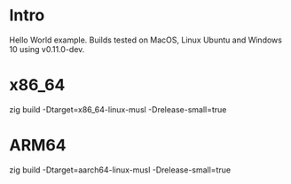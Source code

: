 # Intro

Hello World example. Builds tested on MacOS, Linux Ubuntu and Windows 10 using v0.11.0-dev.

# x86_64

zig build -Dtarget=x86_64-linux-musl -Drelease-small=true

# ARM64

zig build -Dtarget=aarch64-linux-musl -Drelease-small=true
